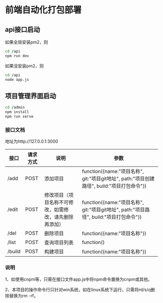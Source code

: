 <!--
 * @Author: zouzheng
 * @Date: 2020-06-22 17:48:54
 * @LastEditors: zouzheng
 * @LastEditTime: 2020-06-24 11:25:43
 * @Description: 这是XXX组件（页面）
--> 
# 前端自动化打包部署

## api接口启动
如果全局安装pm2，则
```bash
cd /api
npm run dev
```
如果没安装pm2，则
```bash
cd /api
node app.js
```

## 项目管理界面启动
```bash
cd /admin
npm install 
npm run serve
```

### 接口文档

地址为http://127.0.0.1:3000

接口|请求方式|说明|参数
-|-|-|-
/add|POST|添加项目|function({name:"项目名称", git:"项目git地址", path:"项目创建路径", build:"项目打包命令"})
/edit|POST|修改项目（项目名称不可修改，如需修改，请先删除再添加）|function({name:"项目名称", git:"项目git地址", path:"项目路径", build:"项目打包命令"})
/del|POST|删除项目|function({name:"项目名称"})
/list|POST|查询项目列表|function()
/build|POST|构建项目|function({name:"项目名称"})

### 说明

1、如使用cnpm等，只需在接口文件app.js中将npm命令置换为cnpm或其他。

2、本项目的操作命令行只针对win系统，如在linux系统下运行，只需将rd/s/q删除替换为rm -rf。

